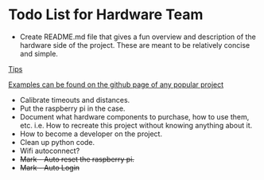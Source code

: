 Todo List for Hardware Team
===========================
- Create README.md file that gives a fun overview and description of the
hardware side of the project.  These are meant to be relatively concise and
simple.

[Tips](http://stackoverflow.com/questions/2304863/how-to-write-a-good-readme)

[Examples can be found on the github page of any popular project](https://github.com/muan/github-gmail)

- Calibrate timeouts and distances.
- Put the raspberry pi in the case.
- Document what hardware components to purchase, how to use them, etc.
i.e. How to recreate this project without knowing anything about it.
- How to become a developer on the project.
- Clean up python code.
- Wifi autoconnect?
- ~~Mark - Auto reset the raspberry pi.~~
- ~~Mark - Auto Login~~

